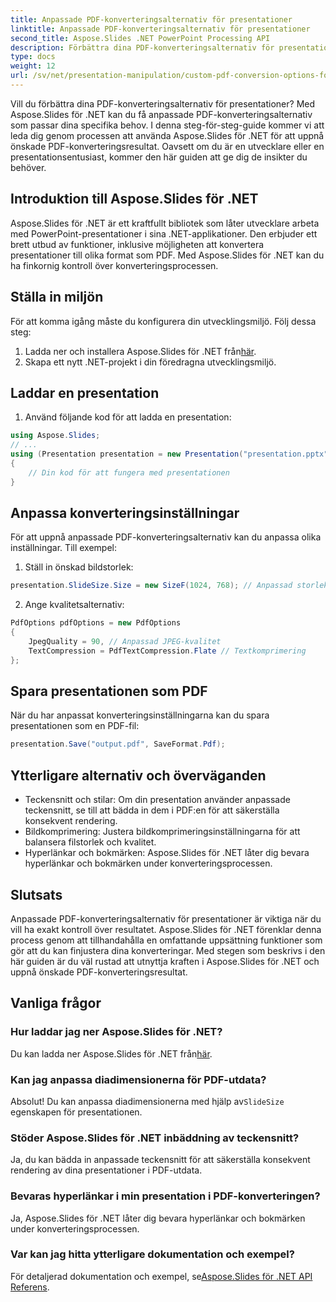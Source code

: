 ```yaml
---
title: Anpassade PDF-konverteringsalternativ för presentationer
linktitle: Anpassade PDF-konverteringsalternativ för presentationer
second_title: Aspose.Slides .NET PowerPoint Processing API
description: Förbättra dina PDF-konverteringsalternativ för presentationer med Aspose.Slides för .NET. Den här steg-för-steg-guiden täcker hur du uppnår anpassade PDF-konverteringsinställningar, vilket säkerställer exakt kontroll över dina utdata. Optimera dina presentationskonverteringar idag.
type: docs
weight: 12
url: /sv/net/presentation-manipulation/custom-pdf-conversion-options-for-presentations/
---
```


Vill du förbättra dina PDF-konverteringsalternativ för presentationer? Med Aspose.Slides för .NET kan du få anpassade PDF-konverteringsalternativ som passar dina specifika behov. I denna steg-för-steg-guide kommer vi att leda dig genom processen att använda Aspose.Slides för .NET för att uppnå önskade PDF-konverteringsresultat. Oavsett om du är en utvecklare eller en presentationsentusiast, kommer den här guiden att ge dig de insikter du behöver.

## Introduktion till Aspose.Slides för .NET

Aspose.Slides för .NET är ett kraftfullt bibliotek som låter utvecklare arbeta med PowerPoint-presentationer i sina .NET-applikationer. Den erbjuder ett brett utbud av funktioner, inklusive möjligheten att konvertera presentationer till olika format som PDF. Med Aspose.Slides för .NET kan du ha finkornig kontroll över konverteringsprocessen.

## Ställa in miljön

För att komma igång måste du konfigurera din utvecklingsmiljö. Följ dessa steg:

1.  Ladda ner och installera Aspose.Slides för .NET från[här](https://releases.aspose.com/slides/net/).
2. Skapa ett nytt .NET-projekt i din föredragna utvecklingsmiljö.

## Laddar en presentation

1. Använd följande kod för att ladda en presentation:

```csharp
using Aspose.Slides;
// ...
using (Presentation presentation = new Presentation("presentation.pptx"))
{
    // Din kod för att fungera med presentationen
}
```

## Anpassa konverteringsinställningar

För att uppnå anpassade PDF-konverteringsalternativ kan du anpassa olika inställningar. Till exempel:

1. Ställ in önskad bildstorlek:

```csharp
presentation.SlideSize.Size = new SizeF(1024, 768); // Anpassad storlek
```

2. Ange kvalitetsalternativ:

```csharp
PdfOptions pdfOptions = new PdfOptions
{
    JpegQuality = 90, // Anpassad JPEG-kvalitet
    TextCompression = PdfTextCompression.Flate // Textkomprimering
};
```

## Spara presentationen som PDF

När du har anpassat konverteringsinställningarna kan du spara presentationen som en PDF-fil:

```csharp
presentation.Save("output.pdf", SaveFormat.Pdf);
```

## Ytterligare alternativ och överväganden

- Teckensnitt och stilar: Om din presentation använder anpassade teckensnitt, se till att bädda in dem i PDF:en för att säkerställa konsekvent rendering.
- Bildkomprimering: Justera bildkomprimeringsinställningarna för att balansera filstorlek och kvalitet.
- Hyperlänkar och bokmärken: Aspose.Slides för .NET låter dig bevara hyperlänkar och bokmärken under konverteringsprocessen.

## Slutsats

Anpassade PDF-konverteringsalternativ för presentationer är viktiga när du vill ha exakt kontroll över resultatet. Aspose.Slides för .NET förenklar denna process genom att tillhandahålla en omfattande uppsättning funktioner som gör att du kan finjustera dina konverteringar. Med stegen som beskrivs i den här guiden är du väl rustad att utnyttja kraften i Aspose.Slides för .NET och uppnå önskade PDF-konverteringsresultat.


## Vanliga frågor

### Hur laddar jag ner Aspose.Slides för .NET?

 Du kan ladda ner Aspose.Slides för .NET från[här](https://releases.aspose.com/slides/net/).

### Kan jag anpassa diadimensionerna för PDF-utdata?

Absolut! Du kan anpassa diadimensionerna med hjälp av`SlideSize` egenskapen för presentationen.

### Stöder Aspose.Slides för .NET inbäddning av teckensnitt?

Ja, du kan bädda in anpassade teckensnitt för att säkerställa konsekvent rendering av dina presentationer i PDF-utdata.

### Bevaras hyperlänkar i min presentation i PDF-konverteringen?

Ja, Aspose.Slides för .NET låter dig bevara hyperlänkar och bokmärken under konverteringsprocessen.

### Var kan jag hitta ytterligare dokumentation och exempel?

 För detaljerad dokumentation och exempel, se[Aspose.Slides för .NET API Referens](https://reference.aspose.com/slides/net/).